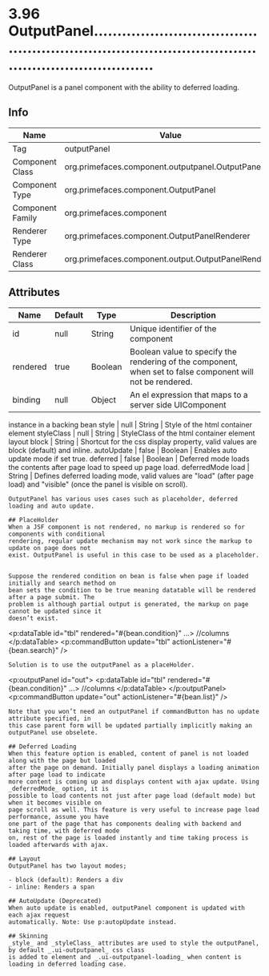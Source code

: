 # 3.96 OutputPanel.......................................................................................................................

OutputPanel is a panel component with the ability to deferred loading.

## Info

| Name | Value |
| - | - |
| Tag | outputPanel
| Component Class | org.primefaces.component.outputpanel.OutputPanel
| Component Type | org.primefaces.component.OutputPanel
| Component Family | org.primefaces.component |
| Renderer Type | org.primefaces.component.OutputPanelRenderer
| Renderer Class | org.primefaces.component.output.OutputPanelRenderer

## Attributes

| Name | Default | Type | Description | 
| --- | --- | --- | --- |
id | null | String | Unique identifier of the component
rendered | true | Boolean | Boolean value to specify the rendering of the component, when set to false component will not be rendered.
binding | null | Object | An el expression that maps to a server side UIComponent
instance in a backing bean
style | null | String | Style of the html container element
styleClass | null | String | StyleClass of the html container element
layout block | String | Shortcut for the css display property, valid values are block
(default) and inline.
autoUpdate | false | Boolean | Enables auto update mode if set true.
deferred | false | Boolean | Deferred mode loads the contents after page load to speed
up page load.
deferredMode load | String | Defines deferred loading mode, valid values are "load"
(after page load) and "visible" (once the panel is visible on
scroll).
```
OutputPanel has various uses cases such as placeholder, deferred loading and auto update.

## PlaceHolder
When a JSF component is not rendered, no markup is rendered so for components with conditional
rendering, regular update mechanism may not work since the markup to update on page does not
exist. OutputPanel is useful in this case to be used as a placeholder.


Suppose the rendered condition on bean is false when page if loaded initially and search method on
bean sets the condition to be true meaning datatable will be rendered after a page submit. The
problem is although partial output is generated, the markup on page cannot be updated since it
doesn’t exist.

```
<p:dataTable id="tbl" rendered="#{bean.condition}" ...>
//columns
</p:dataTable>
<p:commandButton update="tbl" actionListener="#{bean.search}" />
```
Solution is to use the outputPanel as a placeHolder.

```
<p:outputPanel id="out">
<p:dataTable id="tbl" rendered="#{bean.condition}" ...>
//columns
</p:dataTable>
</p:outputPanel>
<p:commandButton update="out" actionListener="#{bean.list}" />
```
Note that you won’t need an outputPanel if commandButton has no update attribute specified, in
this case parent form will be updated partially implicitly making an outputPanel use obselete.

## Deferred Loading
When this feature option is enabled, content of panel is not loaded along with the page but loaded
after the page on demand. Initially panel displays a loading animation after page load to indicate
more content is coming up and displays content with ajax update. Using _deferredMode_ option, it is
possible to load contents not just after page load (default mode) but when it becomes visible on
page scroll as well. This feature is very useful to increase page load performance, assume you have
one part of the page that has components dealing with backend and taking time, with deferred mode
on, rest of the page is loaded instantly and time taking process is loaded afterwards with ajax.

## Layout
OutputPanel has two layout modes;

- block (default): Renders a div
- inline: Renders a span

## AutoUpdate (Deprecated)
When auto update is enabled, outputPanel component is updated with each ajax request
automatically. Note: Use p:autopUpdate instead.

## Skinning
_style_ and _styleClass_ attributes are used to style the outputPanel, by default _.ui-outputpanel_ css class
is added to element and _.ui-outputpanel-loading_ when content is loading in deferred loading case.

